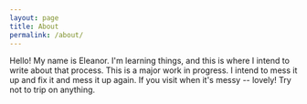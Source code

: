 ```yaml
---
layout: page
title: About
permalink: /about/
---
```


Hello! My name is Eleanor. I'm learning things, and this is where I intend to write about that process. This is a major work in progress. I intend to mess it up and fix it and mess it up again. If you visit when it's messy -- lovely! Try not to trip on anything. 
